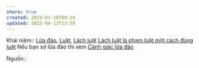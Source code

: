 ```yaml
---
share: true
created: 2025-01-18T09:24
updated: 2025-04-13T13:59
---
```

Khái niệm:: [Lừa đảo](../../%CE%9E%20Kh%C3%A1i%20ni%E1%BB%87m/L%E1%BB%ABa%20%C4%91%E1%BA%A3o.md), [Luật](../../%CE%9E%20Kh%C3%A1i%20ni%E1%BB%87m/Lu%E1%BA%ADt.md), [Lách luật](../../%CE%9E%20Kh%C3%A1i%20ni%E1%BB%87m/L%C3%A1ch%20lu%E1%BA%ADt.md)
[Lách luật là phạm luật một cách đúng luật](./L%C3%A1ch%20lu%E1%BA%ADt%20l%C3%A0%20ph%E1%BA%A1m%20lu%E1%BA%ADt%20m%E1%BB%99t%20c%C3%A1ch%20%C4%91%C3%BAng%20lu%E1%BA%ADt.md)
Nếu bạn sợ lừa đảo thì xem [Cảnh giác lừa đảo](../../../%F0%9F%93%9CT%C3%A0i%20nguy%C3%AAn/C%E1%BA%A3nh%20gi%C3%A1c%20l%E1%BB%ABa%20%C4%91%E1%BA%A3o/index.md)

Nguồn:: 
